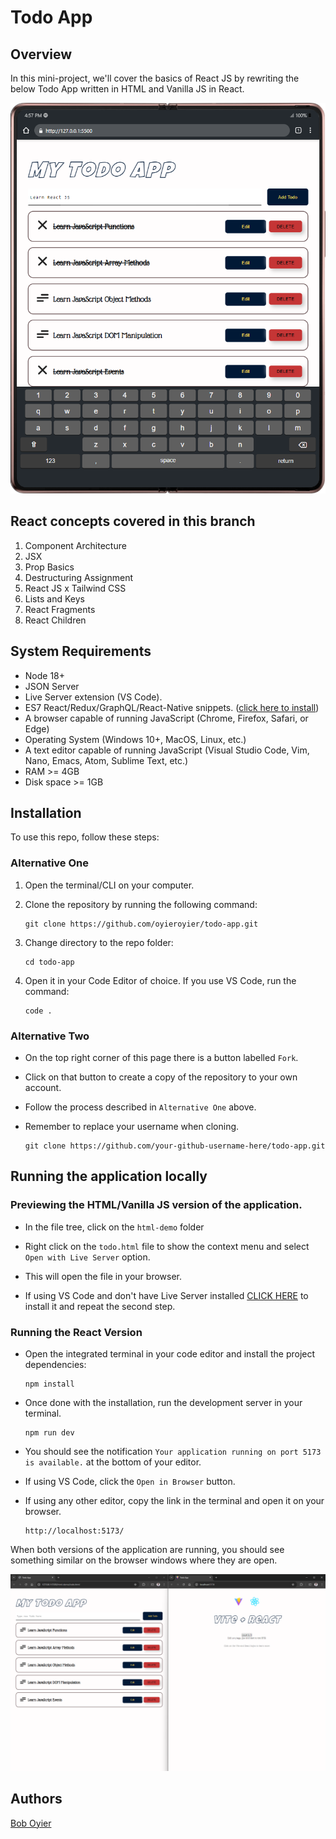 # Todo App

## Overview

In this mini-project, we'll cover the basics of React JS by rewriting the below Todo App written in HTML and Vanilla JS in React.

![Preview of the Todo App as viewed on a Samsung Galaxy Fold 2 phone.](./src/assets/readme-images/todo-demo.png)

## React concepts covered in this branch

1. Component Architecture
2. JSX
3. Prop Basics
4. Destructuring Assignment
5. React JS x Tailwind CSS
6. Lists and Keys
7. React Fragments
8. React Children

## System Requirements

- Node 18+
- JSON Server
- Live Server extension (VS Code).
- ES7 React/Redux/GraphQL/React-Native snippets. ([click here to install](https://marketplace.visualstudio.com/items?itemName=rodrigovallades.es7-react-js-snippets))
- A browser capable of running JavaScript (Chrome, Firefox, Safari, or Edge)
- Operating System (Windows 10+, MacOS, Linux, etc.)
- A text editor capable of running JavaScript (Visual Studio Code, Vim, Nano, Emacs, Atom, Sublime Text, etc.)
- RAM >= 4GB
- Disk space >= 1GB

## Installation

To use this repo, follow these steps:

### Alternative One

1.  Open the terminal/CLI on your computer.

2.  Clone the repository by running the following command:

        git clone https://github.com/oyieroyier/todo-app.git

3.  Change directory to the repo folder:

        cd todo-app

4.  Open it in your Code Editor of choice. If you use VS Code, run the command:

        code .

### Alternative Two

- On the top right corner of this page there is a button labelled `Fork`.

- Click on that button to create a copy of the repository to your own account.

- Follow the process described in `Alternative One` above.

- Remember to replace your username when cloning.

      git clone https://github.com/your-github-username-here/todo-app.git

## Running the application locally

### Previewing the HTML/Vanilla JS version of the application.

- In the file tree, click on the `html-demo` folder

- Right click on the `todo.html` file to show the context menu and select `Open with Live Server` option.

- This will open the file in your browser.

- If using VS Code and don't have Live Server installed [CLICK HERE](https://marketplace.visualstudio.com/items?itemName=ritwickdey.LiveServer) to install it and repeat the second step.

### Running the React Version

- Open the integrated terminal in your code editor and install the project dependencies:

      npm install

- Once done with the installation, run the development server in your terminal.

      npm run dev

- You should see the notification `Your application running on port 5173 is available.` at the bottom of your editor.
- If using VS Code, click the `Open in Browser` button.
- If using any other editor, copy the link in the terminal and open it on your browser.

      http://localhost:5173/

When both versions of the application are running, you should see something similar on the browser windows where they are open.

![Preview of the complete HTML/Vanilla JS version of the app and the React Vite starter Code](./src/assets/readme-images/preview.png)

## Authors

[Bob Oyier](https://github.com/oyieroyier/)

